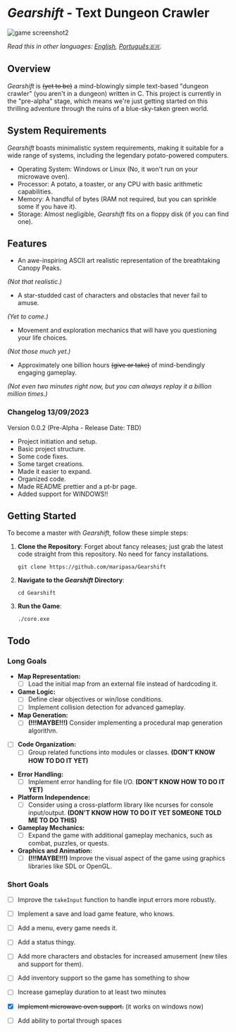 # *Gearshift* - Text Dungeon Crawler

![game screenshot2](https://github.com/maripasa/GEARSHIFT/assets/123270648/125b6ee1-e77b-4563-94a7-506d8086aef6)

_Read this in other languages: [English](README.md), [Português🇧🇷](README.br.md)._

## Overview

*Gearshift* is ~~(yet to be)~~ a mind-blowingly simple text-based "dungeon crawler" (you aren't in a dungeon) written in C. This project is currently in the "pre-alpha" stage, which means we're just getting started on this thrilling adventure through the ruins of a blue-sky-taken green world.

## System Requirements

*Gearshift* boasts minimalistic system requirements, making it suitable for a wide range of systems, including the legendary potato-powered computers.

- Operating System: Windows or Linux (No, it won't run on your microwave oven).
- Processor: A potato, a toaster, or any CPU with basic arithmetic capabilities.
- Memory: A handful of bytes (RAM not required, but you can sprinkle some if you have it).
- Storage: Almost negligible, *Gearshift* fits on a floppy disk (if you can find one).

## Features

- An awe-inspiring ASCII art realistic representation of the breathtaking Canopy Peaks.

*(Not that realistic.)*
- A star-studded cast of characters and obstacles that never fail to amuse. 

*(Yet to come.)*
- Movement and exploration mechanics that will have you questioning your life choices.

*(Not those much yet.)*
- Approximately one billion hours ~~(give or take)~~ of mind-bendingly engaging gameplay.

*(Not even two minutes right now, but you can always replay it a billion million times.)*

### Changelog 13/09/2023
Version 0.0.2 (Pre-Alpha - Release Date: TBD)
- Project initiation and setup.
- Basic project structure.
- Some code fixes.
- Some target creations.
- Made it easier to expand.
- Organized code.
- Made README prettier and a pt-br page.
- Added support for WINDOWS!!

## Getting Started

To become a master with *Gearshift*, follow these simple steps:

1. **Clone the Repository**: Forget about fancy releases; just grab the latest code straight from this repository. No need for fancy installations.

    ```shell
    git clone https://github.com/maripasa/Gearshift
    ```

2. **Navigate to the *Gearshift* Directory**:

    ```shell
    cd Gearshift
    ```

3. **Run the Game**:

    ```shell
    ./core.exe
    ```

## Todo

### **Long Goals**

- **Map Representation:**
  - [ ] Load the initial map from an external file instead of hardcoding it.

- **Game Logic:**
  - [ ] Define clear objectives or win/lose conditions.
  - [ ] Implement collision detection for advanced gameplay.
  
- **Map Generation:**
  - [ ] **(!!!MAYBE!!!)** Consider implementing a procedural map generation algorithm.
  
- [ ] **Code Organization:**
  - [ ] Group related functions into modules or classes. **(DON'T KNOW HOW TO DO IT YET)**

- **Error Handling:**
  - [ ] Implement error handling for file I/O. **(DON'T KNOW HOW TO DO IT YET)**
  
- **Platform Independence:**
  - [ ] Consider using a cross-platform library like ncurses for console input/output. **(DON'T KNOW HOW TO DO IT YET SOMEONE TOLD ME TO DO THIS)**

- **Gameplay Mechanics:**
  - [ ] Expand the game with additional gameplay mechanics, such as combat, puzzles, or quests.
  
- **Graphics and Animation:**
  - [ ] **(!!!MAYBE!!!)** Improve the visual aspect of the game using graphics libraries like SDL or OpenGL.

### Short Goals

- [ ] Improve the `takeInput` function to handle input errors more robustly.
- [ ] Implement a save and load game feature, who knows.

- [ ] Add a menu, every game needs it.

- [ ] Add a status thingy.

- [ ] Add more characters and obstacles for increased amusement (new tiles and support for them).

- [ ] Add inventory support so the game has something to show

- [ ] Increase gameplay duration to at least two minutes

- [x] ~~Implement microwave oven support.~~ (it works on windows now)

- [ ] Add ability to portal through spaces